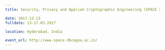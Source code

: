 ```yaml
---
title: Security, Privacy and Applied Cryptographic Engineering (SPACE 2017) 

date: 2017-12-13
fulldate: 13-17.03.2017

location: Hyderabad, India

event_url: http://www.space.dbcegoa.ac.in/
---
```

